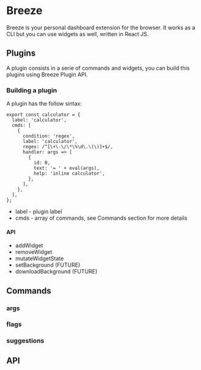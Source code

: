 # Breeze

Breeze is your personal dashboard extension for the browser. It works as a CLI but you can use widgets as well, written in React JS.

## Plugins
A plugin consists in a serie of commands and widgets, you can build this plugins using Breeze Plugin API.

### Building a plugin
A plugin has the follow sintax:
```
export const calculator = {
  label: 'calculator',
  cmds: [
    {
      condition: 'regex',
      label: 'calculator',
      regex: /^[\+\-\/\*\%\d\.\(\)]+$/,
      handler: args => [
        {
          id: 0,
          text: '= ' + eval(args),
          help: 'inline calculator',
        },
      ],
    },
  ],
};
```
* label - plugin label
* cmds - array of commands, see Commands section for more details

#### API
* addWidget
* removeWidget
* mutateWidgetState
* setBackground (FUTURE)
* downloadBackground (FUTURE)

## Commands
### args
### flags
### suggestions

## API
